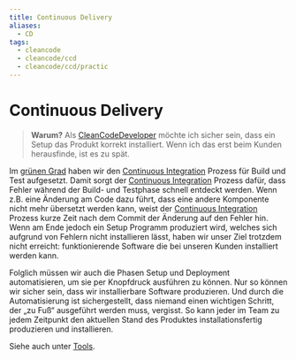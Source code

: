 ```yaml
---
title: Continuous Delivery
aliases:
  - CD
tags:
  - cleancode
  - cleancode/ccd
  - cleancode/ccd/practic
---
```

# Continuous Delivery

>**Warum?**
>Als [CleanCodeDeveloper](docs/main/CleanCode/1.%20CleanCodeDeveloper/CleanCodeDeveloper.md) möchte ich sicher sein, dass ein Setup das Produkt korrekt installiert. Wenn ich das erst beim Kunden herausfinde, ist es zu spät.

Im [grünen Grad](docs/main/CleanCode/1.%20CleanCodeDeveloper/Grade/3.%20Grüner%20Grad.md) haben wir den [Continuous Integration](docs/main/CleanCode/1.%20CleanCodeDeveloper/Praktiken/Continuous%20Integration.md) Prozess für Build und Test aufgesetzt. Damit sorgt der [Continuous Integration](docs/main/CleanCode/1.%20CleanCodeDeveloper/Praktiken/Continuous%20Integration.md) Prozess dafür, dass Fehler während der Build- und Testphase schnell entdeckt werden. Wenn z.B. eine Änderung am Code dazu führt, dass eine andere Komponente nicht mehr übersetzt werden kann, weist der [Continuous Integration](docs/main/CleanCode/1.%20CleanCodeDeveloper/Praktiken/Continuous%20Integration.md) Prozess kurze Zeit nach dem Commit der Änderung auf den Fehler hin. Wenn am Ende jedoch ein Setup Programm produziert wird, welches sich aufgrund von Fehlern nicht installieren lässt, haben wir unser Ziel trotzdem nicht erreicht: funktionierende Software die bei unseren Kunden installiert werden kann.

Folglich müssen wir auch die Phasen Setup und Deployment automatisieren, um sie per Knopfdruck ausführen zu können. Nur so können wir sicher sein, dass wir installierbare Software produzieren. Und durch die Automatisierung ist sichergestellt, dass niemand einen wichtigen Schritt, der „zu Fuß“ ausgeführt werden muss, vergisst. So kann jeder im Team zu jedem Zeitpunkt den aktuellen Stand des Produktes installationsfertig produzieren und installieren.

Siehe auch unter [Tools](https://clean-code-developer.de/weitere-infos/werkzeuge/).